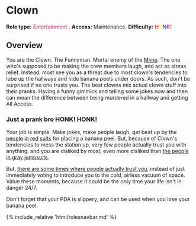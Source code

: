 # Clown
**Role type:** <font color= "#c51f57">Entertainment</font> . **Access:** Maintenance. **Difficulty:** <font color="Red">H</font><font color="Yellow">O</font><font color="Blue">N<font color="Purple">K</font><font color="Red">!</font></font>


## Overview


You are the Clown. The Funnyman. Mortal enemy of the [Mime](Mime.md). The one who's supposed to be making the crew members laugh, and act as stress relief. Instead, most see you as a threat due to most clown's tendencies to lube up the hallways and hide banana peels under doors. As such, don't be surprised if no one trusts you. The best clowns mix actual clown stuff into their pranks. Having a funny gimmick and telling some jokes now and then can mean the difference between being murdered in a hallway and getting All Access.


### Just a prank bro HONK! HONK!

Your job is simple. Make jokes, make people laugh, get beat up by the [people](Security.md) [in](Detective.md) [red](Warden.md) [suits](Nuclear-Emergency.md) for placing a banana peel. But, because of Clown's tendencies to mess the station up, very few people actually trust you with anything, and you are disliked by most; even more disliked than [the people in gray jumpsuits](Assistant.md). 

But, [there are some times where people actually trust you](So-close-to-impossible-that-it-might-as-well-not-even-exist.md), instead of just immediately voting to introduce you to the cold, airless vacuum of space. Value these moments, because it could be the only time your life isn't in danger 24/7.

Don't forget that your PDA is slippery, and can be used when you lose your banana peel.

  {% include_relative 'html/rolesnavbar.md' %}

